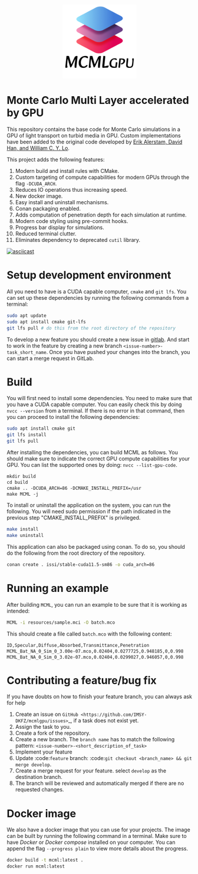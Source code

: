 <p align="center">
    <img src="resources/icon.png" alt="Logo" width="200"/>
</p>

# Monte Carlo Multi Layer accelerated by GPU

This repository contains the base code for Monte Carlo simulations in a GPU of light transport on turbid media in GPU.
Custom implementations have been added to the original code developed by
[Erik Alerstam, David Han, and William C. Y. Lo](https://code.google.com/archive/p/gpumcml/).

This project adds the following features:

1. Modern build and install rules with CMake.
2. Custom targeting of compute capabilities for modern GPUs through the flag `-DCUDA_ARCH`.
3. Reduces IO operations thus increasing speed.
4. New docker image.
5. Easy install and uninstall mechanisms.
6. Conan packaging enabled.
7. Adds computation of penetration depth for each simulation at runtime.
8. Modern code styling using pre-commit hooks.
9. Progress bar display for simulations.
10. Reduced terminal clutter.
11. Eliminates dependency to deprecated `cutil` library.

[![asciicast](https://asciinema.org/a/EIYfdZXnjKoDHhXUN1TooJAWK.svg)](https://asciinema.org/a/EIYfdZXnjKoDHhXUN1TooJAWK)

# Setup development environment
All you need to have is a CUDA capable computer, `cmake` and `git lfs`. You can set up these dependencies by running
the following commands from a terminal:

```bash
sudo apt update
sudo apt install cmake git-lfs
git lfs pull # do this from the root directory of the repository
```

To develop a new feature you should create a new issue in [gitlab](https://git.dkfz.de/imsy/issi/mcmlgpu/-/issues). And
start to work in the feature by creating a new branch `<issue-number>-task_short_name`. Once
you have pushed your changes into the branch, you can start a merge request in GitLab.

# Build
You will first need to install some dependencies. You need to make sure that you have a CUDA capable computer.
You can easily check this by doing `nvcc --version` from a terminal. If there is no error in that command, then you can
proceed to install the following dependencies:

```bash
sudo apt install cmake git
git lfs install
git lfs pull
```

After installing the dependencies, you can build MCML as follows.
You should make sure to indicate the correct GPU compute capabilities for your GPU.
You can list the supported ones by doing: `nvcc --list-gpu-code`.

```lang=bash
mkdir build
cd build
cmake .. -DCUDA_ARCH=86 -DCMAKE_INSTALL_PREFIX=/usr
make MCML -j
```

To install or uninstall the application on the system, you can run the following.
You will need sudo permission if the path indicated in the previous step "CMAKE_INSTALL_PREFIX" is privileged.
````bash
make install
make uninstall
````

This application can also be packaged using conan. To do so, you should do the following from the root directory
of the repository.

```bash
conan create . issi/stable-cuda11.5-sm86 -o cuda_arch=86
```

# Running an example
After building `MCML`, you can run an example to be sure that it is working as intended:

```bash
MCML -i resources/sample.mci -O batch.mco
```

This should create a file called `batch.mco` with the following content:

```text
ID,Specular,Diffuse,Absorbed,Transmittance,Penetration
MCML_Bat_NA_0_Sim_0_3.00e-07.mco,0.02404,0.0277725,0.948185,0,0.998
MCML_Bat_NA_0_Sim_0_3.02e-07.mco,0.02404,0.0299027,0.946057,0,0.998
```

# Contributing a feature/bug fix
If you have doubts on how to finish your feature branch, you can always ask for help

1. Create an issue on `GitHub <https://github.com/IMSY-DKFZ/mcmlgpu/issues>`_, if a task does not exist yet.
2. Assign the task to you.
3. Create a fork of the repository.
4. Create a new branch.
   The `branch name` has to match the following pattern: `<issue-number>-<short_description_of_task>`
5. Implement your feature
6. Update :code:`feature` branch: :code:`git checkout <branch_name> && git merge develop`.
7. Create a merge request for your feature.
   select `develop` as the destination branch.
8. The branch will be reviewed and automatically merged if there are no requested changes.

# Docker image
We also have a docker image that you can use for your projects. The image can be built by running the following command
in a terminal. Make sure to have _Docker_ or _Docker compose_ installed on your computer. You can append the flag
`--progress plain` to view more details about the progress.

```bash
docker build -t mcml:latest .
docker run mcml:latest
```

